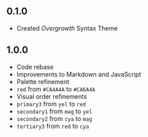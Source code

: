 ## 0.1.0
- Created *Overgrowth* Syntax Theme

## 1.0.0
- Code rebase
- Improvements to Markdown and JavaScript
- Palette refinement
 - `red` from `#CA4A4A` to `#CA6A4A`
- Visual order refinements
 - `primary3` from `yel` to `red`
 - `secondary1` from `mag` to `yel`
 - `secondary2` from `cya` to `mag`
 - `tertiary3` from `red` to `cya`

